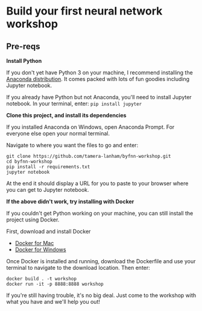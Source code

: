 # Build your first neural network workshop


## Pre-reqs

**Install Python**

If you don't yet have Python 3 on your machine, I recommend installing the [Anaconda distribution](https://www.anaconda.com/download/). It comes packed with lots of fun goodies including Jupyter notebook.

If you already have Python but not Anaconda, you'll need to install Jupyter notebook. In your terminal, enter:
```pip install jupyter```

**Clone this project, and install its dependencies**

If you installed Anaconda on Windows, open Anaconda Prompt. For everyone else open your normal terminal.

Navigate to where you want the files to go and enter:
```
git clone https://github.com/tamera-lanham/byfnn-workshop.git
cd byfnn-workshop
pip install -r requirements.txt
jupyter notebook
```

At the end it should display a URL for you to paste to your browser where you can get to Jupyter notebook.


**If the above didn't work, try installing with Docker**

If you couldn't get Python working on your machine, you can still install the project using Docker.

First, download and install Docker

* [Docker for Mac](https://docs.docker.com/docker-for-mac/install/)
* [Docker for Windows](https://docs.docker.com/docker-for-windows/install/)

Once Docker is installed and running, download the Dockerfile and use your terminal to navigate to the download location. Then enter:

```
docker build . -t workshop
docker run -it -p 8888:8888 workshop
```

If you're still having trouble, it's no big deal. Just come to the workshop with what you have and we'll help you out! 